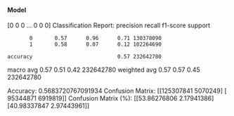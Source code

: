 #### Model
[0 0 0 ... 0 0 0]
Classification Report:
              precision    recall  f1-score   support

           0       0.57      0.96      0.71 130378090
           1       0.58      0.07      0.12 102264690

    accuracy                           0.57 232642780
   macro avg       0.57      0.51      0.42 232642780
weighted avg       0.57      0.57      0.45 232642780

Accuracy: 0.5683720767091934
Confusion Matrix:
[[125307841   5070249]
 [ 95344871   6919819]]
Confusion Matrix (%):
[[53.86276806  2.17941386]
 [40.98337847  2.97443961]]

